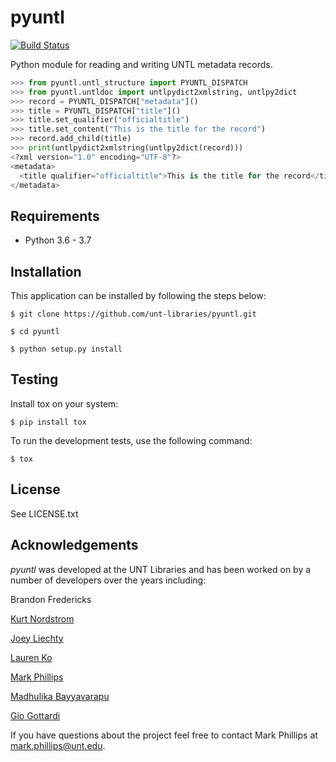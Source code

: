 pyuntl
=========

[![Build Status](https://travis-ci.org/unt-libraries/pyuntl.svg?branch=master)](https://travis-ci.org/unt-libraries/pyuntl)

Python module for reading and writing UNTL metadata records.

```python
>>> from pyuntl.untl_structure import PYUNTL_DISPATCH
>>> from pyuntl.untldoc import untlpydict2xmlstring, untlpy2dict
>>> record = PYUNTL_DISPATCH["metadata"]()
>>> title = PYUNTL_DISPATCH["title"]()
>>> title.set_qualifier("officialtitle")
>>> title.set_content("This is the title for the record")
>>> record.add_child(title)
>>> print(untlpydict2xmlstring(untlpy2dict(record)))
<?xml version="1.0" encoding="UTF-8"?>
<metadata>
  <title qualifier="officialtitle">This is the title for the record</title>
</metadata>
```


Requirements
-------------

* Python 3.6 - 3.7


Installation
--------------

This application can be installed by following the steps below:

    $ git clone https://github.com/unt-libraries/pyuntl.git
    
    $ cd pyuntl

    $ python setup.py install
    

Testing
---------
         
Install tox on your system:

    $ pip install tox
    
To run the development tests, use the following command:
    
    $ tox


License
-------

See LICENSE.txt


Acknowledgements
----------------

_pyuntl_ was developed at the UNT Libraries and has been worked on by a number of developers over the years including:

Brandon Fredericks  

[Kurt Nordstrom](https://github.com/kurtnordstrom)  

[Joey Liechty](https://github.com/yeahdef)  

[Lauren Ko](https://github.com/ldko)  

[Mark Phillips](https://github.com/vphill)  

[Madhulika Bayyavarapu](https://github.com/madhulika95b)  

[Gio Gottardi](https://github.com/somexpert)  

If you have questions about the project feel free to contact Mark Phillips at mark.phillips@unt.edu.
